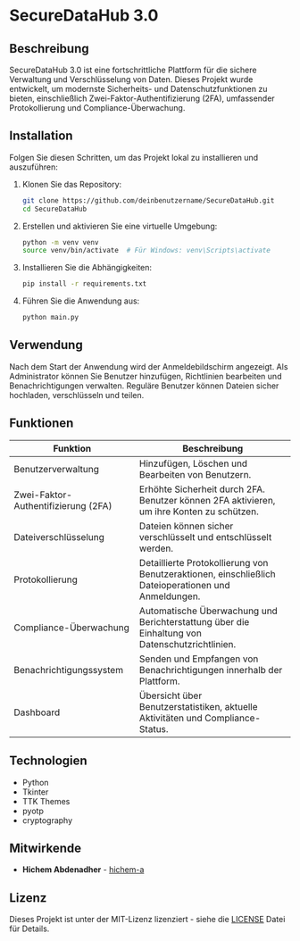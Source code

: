 # SecureDataHub 3.0

## Beschreibung
SecureDataHub 3.0 ist eine fortschrittliche Plattform für die sichere Verwaltung und Verschlüsselung von Daten. Dieses Projekt wurde entwickelt, um modernste Sicherheits- und Datenschutzfunktionen zu bieten, einschließlich Zwei-Faktor-Authentifizierung (2FA), umfassender Protokollierung und Compliance-Überwachung.

## Installation
Folgen Sie diesen Schritten, um das Projekt lokal zu installieren und auszuführen:

1. Klonen Sie das Repository:
    ```bash
    git clone https://github.com/deinbenutzername/SecureDataHub.git
    cd SecureDataHub
    ```

2. Erstellen und aktivieren Sie eine virtuelle Umgebung:
    ```bash
    python -m venv venv
    source venv/bin/activate  # Für Windows: venv\Scripts\activate
    ```

3. Installieren Sie die Abhängigkeiten:
    ```bash
    pip install -r requirements.txt
    ```

4. Führen Sie die Anwendung aus:
    ```bash
    python main.py
    ```

## Verwendung
Nach dem Start der Anwendung wird der Anmeldebildschirm angezeigt. Als Administrator können Sie Benutzer hinzufügen, Richtlinien bearbeiten und Benachrichtigungen verwalten. Reguläre Benutzer können Dateien sicher hochladen, verschlüsseln und teilen.

## Funktionen
| Funktion                   | Beschreibung                                                                                                                                              |
|----------------------------|------------------------------------------------------------------------------------------------------------------------------------------------------------|
| Benutzerverwaltung         | Hinzufügen, Löschen und Bearbeiten von Benutzern.                                                                                                          |
| Zwei-Faktor-Authentifizierung (2FA) | Erhöhte Sicherheit durch 2FA. Benutzer können 2FA aktivieren, um ihre Konten zu schützen.                                                                 |
| Dateiverschlüsselung       | Dateien können sicher verschlüsselt und entschlüsselt werden.                                                                                             |
| Protokollierung            | Detaillierte Protokollierung von Benutzeraktionen, einschließlich Dateioperationen und Anmeldungen.                                                        |
| Compliance-Überwachung     | Automatische Überwachung und Berichterstattung über die Einhaltung von Datenschutzrichtlinien.                                                            |
| Benachrichtigungssystem    | Senden und Empfangen von Benachrichtigungen innerhalb der Plattform.                                                                                       |
| Dashboard                  | Übersicht über Benutzerstatistiken, aktuelle Aktivitäten und Compliance-Status.                                                                           |

## Technologien
- Python
- Tkinter
- TTK Themes
- pyotp
- cryptography

## Mitwirkende
- **Hichem Abdenadher** - [hichem-a](https://github.com/hichem-a)

## Lizenz
Dieses Projekt ist unter der MIT-Lizenz lizenziert - siehe die [LICENSE](LICENSE) Datei für Details.
